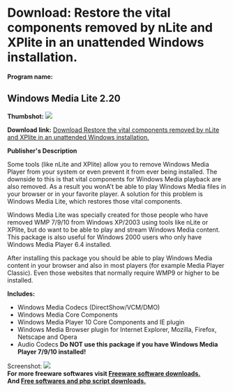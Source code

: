 # Download: Restore the vital components removed by nLite and XPlite in an unattended Windows installation.

**Program name:**

## Windows Media Lite 2.20

  
**Thumbshot:** ![](http://www.freewarefiles.com/screenshot/nopic.gif)   
  
**Download link:** [Download Restore the vital components removed by nLite and XPlite in an unattended Windows installation.](http://freesoftwares.boysofts.com/Windows-Media-Lite_program_19081.html)  
  


**Publisher's Description**  
  


Some tools (like nLite and XPlite) allow you to remove Windows Media Player from your system or even prevent it from ever being installed. The downside to this is that vital components for Windows Media playback are also removed. As a result you wonA't be able to play Windows Media files in your browser or in your favorite player. A solution for this problem is Windows Media Lite, which restores those vital components. 

Windows Media Lite was specially created for those people who have removed WMP 7/9/10 from Windows XP/2003 using tools like nLite or XPlite, but do want to be able to play and stream Windows Media content. This package is also useful for Windows 2000 users who only have Windows Media Player 6.4 installed.

After installing this package you should be able to play Windows Media content in your browser and also in most players (for example Media Player Classic). Even those websites that normally require WMP9 or higher to be installed.

**Includes:**

  * Windows Media Codecs (DirectShow/VCM/DMO) 
  * Windows Media Core Components 
  * Windows Media Player 10 Core Components and IE plugin 
  * Windows Media Browser plugin for Internet Explorer, Mozilla, Firefox, Netscape and Opera 
  * Audio Codecs 
**Do NOT use this package if you have Windows Media Player 7/9/10 installed!**

  
  
Screenshot: ![](http://www.freewarefiles.com/screenshot/nopic.gif)   
**For more freeware softwares visit [Freeware software downloads.](http://freesoftwares.boysofts.com/)**   
**And [Free softwares and php script downloads.](http://www.boysofts.com/)**
